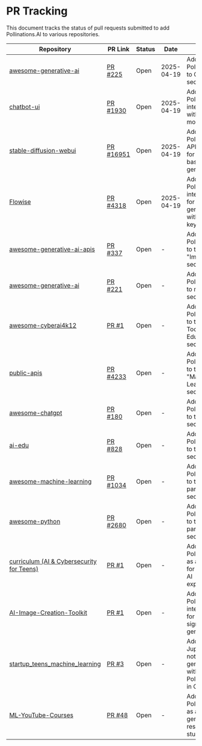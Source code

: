 # PR Tracking

This document tracks the status of pull requests submitted to add Pollinations.AI to various repositories.

| Repository | PR Link | Status | Date | Notes |
|------------|---------|--------|------|-------|
| [awesome-generative-ai](https://github.com/steven2358/awesome-generative-ai) | [PR #225](https://github.com/steven2358/awesome-generative-ai/pull/225) | Open | 2025-04-19 | Added Pollinations.AI to Other section |
| [chatbot-ui](https://github.com/mckaywrigley/chatbot-ui) | [PR #1930](https://github.com/mckaywrigley/chatbot-ui/pull/1930) | Open | 2025-04-19 | Added Pollinations.AI integration with text models |
| [stable-diffusion-webui](https://github.com/AUTOMATIC1111/stable-diffusion-webui) | [PR #16951](https://github.com/AUTOMATIC1111/stable-diffusion-webui/pull/16951) | Open | 2025-04-19 | Added Pollinations.AI API Extension for cloud-based image generation |
| [Flowise](https://github.com/FlowiseAI/Flowise) | [PR #4318](https://github.com/FlowiseAI/Flowise/pull/4318) | Open | 2025-04-19 | Added Pollinations.AI integration for text generation without API keys |
| [awesome-generative-ai-apis](https://github.com/foss42/awesome-generative-ai-apis) | [PR #337](https://github.com/foss42/awesome-generative-ai-apis/pull/337) | Open | - | Added Pollinations.AI to the "Image" section |
| [awesome-generative-ai](https://github.com/steven2358/awesome-generative-ai) | [PR #221](https://github.com/steven2358/awesome-generative-ai/pull/221) | Open | - | Added Pollinations.AI to multiple sections |
| [awesome-cyberai4k12](https://github.com/cyberai4k12/awesome-cyberai4k12) | [PR #1](https://github.com/cyberai4k12/awesome-cyberai4k12/pull/1) | Open | - | Added Pollinations.AI to the "AI Tools for Education" section |
| [public-apis](https://github.com/public-apis/public-apis) | [PR #4233](https://github.com/public-apis/public-apis/pull/4233) | Open | - | Added Pollinations.AI to the "Machine Learning" section |
| [awesome-chatgpt](https://github.com/awesome-chatgpt/awesome-chatgpt) | [PR #180](https://github.com/awesome-chatgpt/awesome-chatgpt/pull/180) | Open | - | Added Pollinations.AI to the "APIs" section |
| [ai-edu](https://github.com/microsoft/ai-edu) | [PR #828](https://github.com/microsoft/ai-edu/pull/828) | Open | - | Added Pollinations.AI to the "Tools" section |
| [awesome-machine-learning](https://github.com/josephmisiti/awesome-machine-learning) | [PR #1034](https://github.com/josephmisiti/awesome-machine-learning/pull/1034) | Open | - | Added Pollinations.AI to the "Third-party APIs" section |
| [awesome-python](https://github.com/vinta/awesome-python) | [PR #2680](https://github.com/vinta/awesome-python/pull/2680) | Open | - | Added Pollinations.AI to the "Third-party APIs" section |
| [curriculum (AI & Cybersecurity for Teens)](https://github.com/cyberai4k12/curriculum) | [PR #1](https://github.com/cyberai4k12/curriculum/pull/1) | Open | - | Added Pollinations.AI as a resource for generative AI experiments |
| [AI-Image-Creation-Toolkit](https://github.com/eduhubai/AI-Image-Creation-Toolkit) | [PR #1](https://github.com/eduhubai/AI-Image-Creation-Toolkit/pull/1) | Open | - | Added Pollinations.AI integration for free, no-signup image generation |
| [startup_teens_machine_learning](https://github.com/simpleclub/startup_teens_machine_learning) | [PR #3](https://github.com/simpleclub/startup_teens_machine_learning/pull/3) | Open | - | Added Jupyter notebook for generative AI with Pollinations.AI in German |
| [ML-YouTube-Courses](https://github.com/dair-ai/ML-YouTube-Courses) | [PR #48](https://github.com/dair-ai/ML-YouTube-Courses/pull/48) | Open | - | Added Pollinations.AI as a generative AI resource for students |
